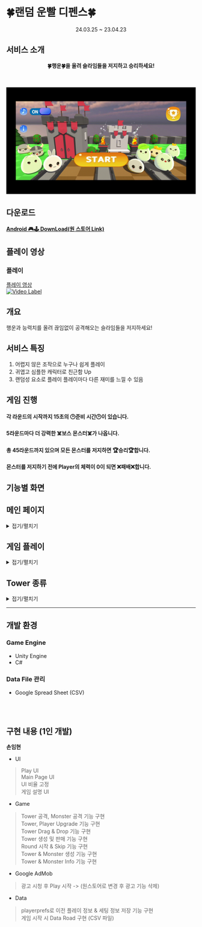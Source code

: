# 🍀랜덤 운빨 디펜스🍀

<div align="center">
24.03.25 ~ 23.04.23<br/>
</div>

## 서비스 소개
<div align="center">
<b>🍀행운🍀을 올려 슬라임들을 저지하고 승리하세요!<br/></b>
<br/><br/>

![](images/gifs/MainUI/MainPage.gif)
</div>

## 다운로드

#### [Android 🎮🕹️ DownLoad(원 스토어 Link)](https://m.onestore.co.kr/mobilepoc/apps/appsDetail.omp?prodId=0000775718)

## 플레이 영상
### 플레이
[플레이 영상](youtubeLink)
<br/>
[![Video Label](http://img.youtube.com/vi/GlVvbZktqg0/0.jpg)](youtubeLink)


## 개요
행운과 능력치를 올려 끊임없이 공격해오는 슬라임들을 저지하세요!


## 서비스 특징
1. 어렵지 않은 조작으로 누구나 쉽게 플레이
2. 귀엽고 심플한 캐릭터로 친근함 Up
3. 랜덤성 요소로 플레이 플레이마다 다른 재미를 느낄 수 있음


## 게임 진행
#### 각 라운드의 시작까지 15초의 🕑준비 시간🕑이 있습니다.<br/>
#### 5라운드마다 더 강력한 ☠️보스 몬스터☠️가 나옵니다.<br/>
#### 총 45라운드까지 있으며 모든 몬스터를 저지하면 🏆승리🏆합니다.<br/>
#### 몬스터를 저지하기 전에 Player의 체력이 0이 되면 ❌패배❌합니다.<br/>


## 기능별 화면 

## 메인 페이지
<details>
<summary>접기/펼치기</summary>

### MainPage
![MainPage](images/gifs/MainUI/MainPage.gif)

### Tutorial
![Tutorial](images/gifs/MainUI/Tutorial.gif)

### BGM On&Off
![BGM](images/gifs/MainUI/TLP_login.gif)

### Rank Record
![Rank](images/gifs/MainUI/Rank.gif)

### GameStart
![Rank](images/gifs/MainUI/GameStart.gif)
</details>



## 게임 플레이
<details>
<summary>접기/펼치기</summary>

### 타워 구매
![타워구매](images/gifs/GameScene/TowerBuy.gif)

### Player 능력 Upgrade
![플레이어 강화](images/gifs/GameScene/PlayerUpgrade.gif)

### Tower 선택
![타워 선택](images/gifs/GameScene/TowerSelect.gif)

### Tower Drag&Drop
![타워 드래그앤 드롭](images/gifs/GameScene/TowerMove.gif)

### Tower Change
![타워 교환](images/gifs/GameScene/TowerChange.gif)

### Tower Seat
![타워 이동](images/gifs/GameScene/TowerMove3.gif)

### Tower Upgrade
![타워 강화](images/gifs/GameScene/TowerUpgrade.gif)

### Tower 판매
![타워 판매](images/gifs/GameScene/TowerSell.gif)

### Monster Information
![몬스터 정보](images/gifs/GameScene/SlimeInfo.gif)

### Game Clear
![몬스터 정보](images/gifs/GameScene/GameClear.gif)

### Game Over
![몬스터 정보](images/gifs/GameScene/GameOver.gif)

</details>


## Tower 종류
<details>
<summary>접기/펼치기</summary>

## 검사
### 검사 (B)
![검사 B](images/gifs/GameScene/Sword_B.gif)

### 검사 (A)
![검사 A](images/gifs/GameScene/Sword_A.gif)

### 검사 (S)
![검사 S](images/gifs/GameScene/Sword_S.gif)

## 창술사
### 창술사 (B)
![창술사 B](images/gifs/GameScene/Pense_B.gif)

### 창술사 (A)
![창술사 A](images/gifs/GameScene/Pense_A.gif)

### 창술사 (S)
![창술사 S](images/gifs/GameScene/Pense_S.gif)

## 마법사
### 마법사 (B)
![마법사 B](images/gifs/GameScene/Magician_B.gif)

### 마법사 (A)
![마법사 A](images/gifs/GameScene/Magician_A.gif)

### 마법사 (S)
![마법사 S](images/gifs/GameScene/Magician_S.gif)

## 총잡이
### 총잡이 (B)
![총잡이 B](images/gifs/GameScene/Gun_A.gif)

### 총잡이 (A)
![총잡이 A](images/gifs/GameScene/Gun_A.gif)

### 총잡이 (S)
![총잡이 S](images/gifs/GameScene/Gun_S.gif)

## 흑마법사(광역)
### 흑마법사 (B)
![흑마법사 B](images/GameScene/Splash_B.gif)

### 흑마법사 (A)
![흑마법사 A](images/GameScene/Splash_A.gif)

### 흑마법사 (S)
![흑마법사 S](images/GameScene/Splash_S.gif)
</details>


---

## 개발 환경
### Game Engine
- Unity Engine
- C#

### Data File 관리
- Google Spread Sheet (CSV)
<br/>
<br/>

## 구현 내용 (1인 개발)
<strong>손임현</strong>
- UI
 > Play UI</br>
 > Main Page UI</br>
 > UI 비율 고정</br>
 > 게임 설명 UI</br>

- Game
 > Tower 공격, Monster 공격 기능 구현</br>
 > Tower, Player Upgrade 기능 구현</br>
 > Tower Drag & Drop 기능 구현</br>
 > Tower 생성 및 판매 기능 구현</br>
 > Round 시작 & Skip 기능 구현</br>
 > Tower & Monster 생성 기능 구현</br>
 > Tower & Monster Info 기능 구현</br>

- Google AdMob
 > 광고 시청 후 Play 시작 -> (원스토어로 변경 후 광고 기능 삭제)</br>

- Data
 > playerprefs로 이전 플레이 정보 & 세팅 정보 저장 기능 구현</br>
 > 게임 시작 시 Data Road 구현 (CSV 파일)</br>